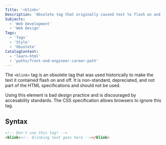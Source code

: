 ```yaml
---
Title: '<blink>'
Description: 'Obsolete tag that originally caused text to flash on and off. It is now depreciated and should not be used.'
Subjects:
  - 'Web Development'
  - 'Web Design'
Tags:
  - 'Tags'
  - 'Style'
  - 'Obsolete'
CatalogContent:
  - 'learn-html'
  - 'paths/front-end-engineer-career-path'
---
```


The `<blink>` tag is an obsolete tag that was used historically to make the text it contained flash on and off. It is non-standard, depreciated, and not part of the HTML specifications and should not be used.

Using this element is bad design practice and is discouraged by accesability standards. The CSS specification allows browsers to ignore this tag.

## Syntax

```html
<!-- Don't use this tag! -->
<blink><!-- blinking text goes here --></blink>
```

